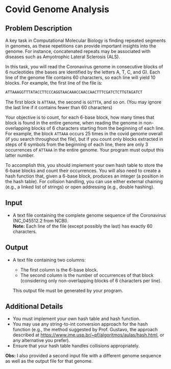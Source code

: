 # Covid Genome Analysis

## Problem Description

A key task in Computational Molecular Biology is finding repeated segments in genomes, as these repetitions can provide important insights into the genome. For instance, concatenated repeats may be associated with diseases such as Amyotrophic Lateral Sclerosis (ALS).

In this task, you will read the Coronavirus genome in consecutive blocks of 6 nucleotides (the bases are identified by the letters A, T, C, and G). Each line of the genome file contains 60 characters, so each line will yield 10 blocks. For example, the first line of the file is:

```txt
ATTAAAGGTTTATACCTTCCCAGGTAACAAACCAACCAACTTTCGATCTCTTGTAGATCT
```

The first block is `ATTAAA`, the second is `GGTTTA`, and so on. (You may ignore the last line if it contains fewer than 60 characters)

Your objective is to count, for each 6-base block, how many times that block is found in the entire genome, when reading the genome in non-overlapping blocks of 6 characters starting from the beginning of each line. For example, the block `ATTAAA` occurs 25 times in the covid genome overall (if you search throughout the file), but if you count only blocks extracted in steps of 6 symbols from the beginning of each line, there are only 3 occurrences of `ATTAAA` in the entire genome. Your program must output this latter number.

To accomplish this, you should implement your own hash table to store the 6-base blocks and count their occurrences. You will also need to create a hash function that, given a 6-base block, produces an integer (a position in the hash table). For collision handling, you can use either external chaining (e.g., a linked list of strings) or open addressing (e.g., double hashing).

## Input

- A text file containing the complete genome sequence of the Coronavirus (NC_045512.2 from NCBI).  
  **Note:** Each line of the file (except possibly the last) has exactly 60 characters.

## Output

- A text file containing two columns:
  - The first column is the 6-base block.
  - The second column is the number of occurrences of that block (considering only non-overlapping blocks of 6 characters per line).
  
  This output file must be generated by your program.

## Additional Details

- You must implement your own hash table and hash function.
- You may use any string-to-int conversion approach for the hash function (e.g., the method suggested by Prof. Gustavo, the approach described at <https://www.ime.usp.br/~pf/algoritmos/aulas/hash.html>, or any alternative you prefer).
- Ensure that your hash table handles collisions appropriately.

**Obs:** I also provided a second input file with a different genome sequence as well as the output file for that genome.
